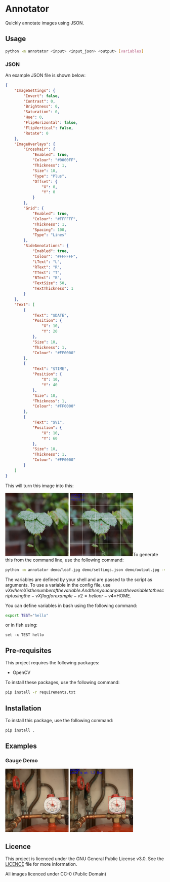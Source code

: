 # Annotator

Quickly annotate images using JSON.

## Usage

```bash
python -m annotator <input> <input_json> <output> [variables]
```

### JSON

An example JSON file is shown below:

```json
{
    "ImageSettings": {
        "Invert": false,
        "Contrast": 0,
        "Brightness": 0,
        "Saturation": 0,
        "Hue": 0,
        "FlipHorizontal": false,
        "FlipVertical": false,
        "Rotate": 0
    },
    "ImageOverlays": {
        "Crosshair": {
            "Enabled": true,
            "Colour": "#0000FF",
            "Thickness": 1,
            "Size": 10,
            "Type": "Plus",
            "Offset": {
                "X": 0,
                "Y": 0
            }
        },
        "Grid": {
            "Enabled": true,
            "Colour": "#FFFFFF",
            "Thickness": 1,
            "Spacing": 100,
            "Type": "Lines"
        },
        "SideAnnotations": {
            "Enabled": true,
            "Colour": "#FFFFFF",
            "LText": "L",
            "RText": "R",
            "TText": "T",
            "BText": "B",
            "TextSize": 50,
            "TextThickness": 1
        }
    },
    "Text": [
        {
            "Text": "$DATE",
            "Position": {
                "X": 10,
                "Y": 20
            },
            "Size": 10,
            "Thickness": 1,
            "Colour": "#FF0000"
        },
        {
            "Text": "$TIME",
            "Position": {
                "X": 10,
                "Y": 40
            },
            "Size": 10,
            "Thickness": 1,
            "Colour": "#FF0000"
        },
        {
            "Text": "$V1",
            "Position": {
                "X": 10,
                "Y": 60
            },
            "Size": 10,
            "Thickness": 1,
            "Colour": "#FF0000"
        }
    ]
}

```

This will turn this image into this:

<img src="demo/leaf.jpg" width="200">
<img src="demo/output.jpg" width="200"

To generate this from the command line, use the following command:

```bash
python -m annotator demo/leaf.jpg demo/settings.json demo/output.jpg -v1=$TEST
```

The variables are defined by your shell and are passed to the script as arguments. To use a variable in the config file, use $vX where X is the number of the variable. And then you can pass the variable to the script using the -vX flag for example -v2=hello or -v4=$HOME.

You can define variables in bash using the following command:

```bash
export TEST="hello"
```

or in fish using:

```fish
set -x TEST hello
```
## Pre-requisites

This project requires the following packages:
- OpenCV

To install these packages, use the following command:

```bash
pip install -r requirements.txt
```

## Installation

To install this package, use the following command:

```bash
pip install .
```

## Examples

### Gauge Demo

<img src="demo/gauge.jpg" width="200">
<img src="demo/gauge_output.jpg" width="200">


## Licence

This project is licenced under the GNU General Public License v3.0. See the [LICENCE](LICENCE) file for more information.

All images licenced under CC-0 (Public Domain) 